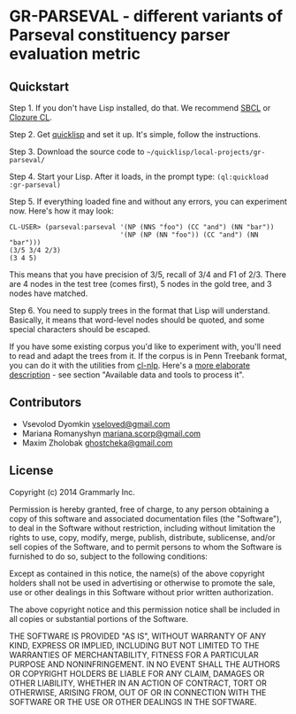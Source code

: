 # GR-PARSEVAL - different variants of Parseval constituency parser evaluation metric

## Quickstart

Step 1. If you don't have Lisp installed, do that. We recommend [SBCL](http://www.sbcl.org/)
or [Clozure CL](http://ccl.clozure.com/).

Step 2. Get [quicklisp](http://www.quicklisp.org/beta/) and set it up.
It's simple, follow the instructions.

Step 3. Download the source code to `~/quicklisp/local-projects/gr-parseval/`

Step 4. Start your Lisp. After it loads, in the prompt type: `(ql:quickload :gr-parseval)`

Step 5. If everything loaded fine and without any errors, you can experiment now. Here's how it may look:

    CL-USER> (parseval:parseval '(NP (NNS "foo") (CC "and") (NN "bar"))
                                '(NP (NP (NN "foo")) (CC "and") (NN "bar")))
    (3/5 3/4 2/3)
    (3 4 5)

This means that you have precision of 3/5, recall of 3/4 and F1 of 2/3.
There are 4 nodes in the test tree (comes first), 5 nodes in the gold tree,
and 3 nodes have matched.

Step 6. You need to supply trees in the format that Lisp will understand.
Basically, it means that word-level nodes should be quoted,
and some special characters should be escaped.

If you have some existing corpus you'd like to experiment with,
you'll need to read and adapt the trees from it. If the corpus is in Penn Treebank format,
you can do it with the utilities from [cl-nlp](https://github.com/vseloved/cl-nlp).
Here's a [more elaborate description](http://lisp-univ-etc.blogspot.com/2014/09/how-to-write-english-pos-tagger-with-cl.html) - see section "Available data and tools to process it".


## Contributors

- Vsevolod Dyomkin <vseloved@gmail.com>
- Mariana Romanyshyn <mariana.scorp@gmail.com>
- Maxim Zholobak <ghostcheka@gmail.com>


## License

 Copyright (c) 2014 Grammarly Inc.

 Permission is hereby granted, free of charge, to any person
 obtaining a copy of this software and associated documentation
 files (the "Software"), to deal in the Software without
 restriction, including without limitation the rights to use,
 copy, modify, merge, publish, distribute, sublicense, and/or sell
 copies of the Software, and to permit persons to whom the
 Software is furnished to do so, subject to the following
 conditions:

 Except as contained in this notice, the name(s) of the above
 copyright holders shall not be used in advertising or otherwise
 to promote the sale, use or other dealings in this Software
 without prior written authorization.

 The above copyright notice and this permission notice shall be
 included in all copies or substantial portions of the Software.

 THE SOFTWARE IS PROVIDED "AS IS", WITHOUT WARRANTY OF ANY KIND,
 EXPRESS OR IMPLIED, INCLUDING BUT NOT LIMITED TO THE WARRANTIES
 OF MERCHANTABILITY, FITNESS FOR A PARTICULAR PURPOSE AND
 NONINFRINGEMENT. IN NO EVENT SHALL THE AUTHORS OR COPYRIGHT
 HOLDERS BE LIABLE FOR ANY CLAIM, DAMAGES OR OTHER LIABILITY,
 WHETHER IN AN ACTION OF CONTRACT, TORT OR OTHERWISE, ARISING
 FROM, OUT OF OR IN CONNECTION WITH THE SOFTWARE OR THE USE OR
 OTHER DEALINGS IN THE SOFTWARE.
